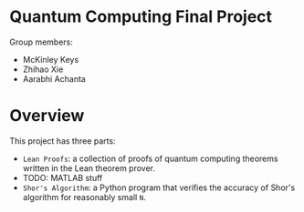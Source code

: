 
# Quantum Computing Final Project

Group members:
- McKinley Keys
- Zhihao Xie
- Aarabhi Achanta


# Overview

This project has three parts:
- `Lean Proofs`: a collection of proofs of quantum computing theorems written in the Lean theorem prover.
- TODO: MATLAB stuff
- `Shor's Algorithm`: a Python program that verifies the accuracy of Shor's algorithm for reasonably small `N`.
